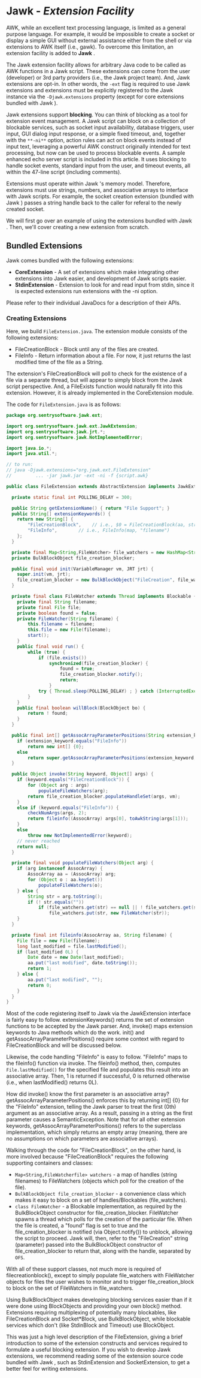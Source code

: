 # Jawk - _Extension Facility_

AWK, while an excellent text processing language, is limited as a general purpose language. For example, it would be impossible to create a socket or display a simple GUI without external assistance either from the shell or via extensions to AWK itself (i.e., gawk). To overcome this limitation, an extension facility is added to **Jawk** .

The Jawk extension facility allows for arbitrary Java code to be called as AWK functions in a Jawk script. These extensions can come from the user (developer) or 3rd party providers (i.e., the Jawk project team). And, Jawk extensions are opt-in. In other words, the `-ext` flag is required to use Jawk extensions and extensions must be explicitly registered to the Jawk instance via the `-Djawk.extensions` property (except for core extensions bundled with Jawk ).

Jawk extensions support **blocking**. You can think of blocking as a tool for extension event management. A Jawk script can block on a collection of blockable services, such as socket input availability, database triggers, user input, GUI dialog input response, or a simple fixed timeout, and, together with the `**-ni**` option, action rules can act on block events instead of input text, leveraging a powerful AWK construct originally intended for text processing, but now can be used to process blockable events. A sample enhanced echo server script is included in this article. It uses blocking to handle socket events, standard input from the user, and timeout events, all within the 47-line script (including comments).

Extensions must operate within Jawk 's memory model. Therefore, extensions must use strings, numbers, and associative arrays to interface with Jawk scripts. For example, the socket creation extension (bundled with Jawk ) passes a string handle back to the caller for referal to the newly created socket.

We will first go over an example of using the extensions bundled with Jawk . Then, we'll cover creating a new extension from scratch.

## Bundled Extensions

Jawk comes bundled with the following extensions:

* **CoreExtension** - A set of extensions which make integrating other extensions into Jawk easier, and development of Jawk scripts easier.
* **StdinExtension** - Extension to look for and read input from stdin, since it is expected extensions run extensions with the -ni option.

Please refer to their individual JavaDocs for a description of their APIs.

### Creating Extensions

Here, we build `FileExtension.java`. The extension module consists of the following extensions:

* FileCreationBlock - Block until any of the files are created.
* FileInfo - Return information about a file. For now, it just returns the last modified time of the file as a String.

The extension's FileCreationBlock will poll to check for the existence of a file via a separate thread, but will appear to simply block from the Jawk script perspective. And, a FileExists function would naturally fit into this extension. However, it is already implemented in the CoreExtension module.

The code for `FileExtension.java` is as follows:

```java
package org.sentrysoftware.jawk.ext;

import org.sentrysoftware.jawk.ext.JawkExtension;
import org.sentrysoftware.jawk.jrt.*;
import org.sentrysoftware.jawk.NotImplementedError;

import java.io.*;
import java.util.*;

// to run:
// java -Djawk.extensions="org.jawk.ext.FileExtension"
//         ... -jar jawk.jar -ext -ni -f {script.awk}

public class FileExtension extends AbstractExtension implements JawkExtension {

  private static final int POLLING_DELAY = 300;

  public String getExtensionName() { return "File Support"; }
  public String[] extensionKeywords() {
    return new String[] {
        "FileCreationBlock",    // i.e., $0 = FileCreationBlock(aa, str, etc)
        "FileInfo",        // i.e., FileInfo(map, "filename")
    };
  }

  private final Map<String,FileWatcher> file_watchers = new HashMap<String,FileWatcher>();
  private BulkBlockObject file_creation_blocker;

  public final void init(VariableManager vm, JRT jrt) {
    super.init(vm, jrt);
    file_creation_blocker = new BulkBlockObject("FileCreation", file_watchers, vm);
  }

  private final class FileWatcher extends Thread implements Blockable {
    private final String filename;
    private final File file;
    private boolean found = false;
    private FileWatcher(String filename) {
        this.filename = filename;
        this.file = new File(filename);
        start();
    }
    public final void run() {
        while (true) {
            if (file.exists())
                synchronized(file_creation_blocker) {
                    found = true;
                    file_creation_blocker.notify();
                    return;
                }
            try { Thread.sleep(POLLING_DELAY) ; } catch (InterruptedException ie) {}
        }
    }
    public final boolean willBlock(BlockObject bo) {
        return ! found;
    }
  }

  public final int[] getAssocArrayParameterPositions(String extension_keyword, int arg_count) {
    if (extension_keyword.equals("FileInfo"))
        return new int[] {0};
    else
        return super.getAssocArrayParameterPositions(extension_keyword, arg_count);
  }

  public Object invoke(String keyword, Object[] args) {
    if (keyword.equals("FileCreationBlock")) {
        for (Object arg : args)
            populateFileWatchers(arg);
        return file_creation_blocker.populateHandleSet(args, vm);
    }
    else if (keyword.equals("FileInfo")) {
        checkNumArgs(args, 2);
        return fileinfo((AssocArray) args[0], toAwkString(args[1]));
    }
    else
        throw new NotImplementedError(keyword);
    // never reached
    return null;
  }

  private final void populateFileWatchers(Object arg) {
    if (arg instanceof AssocArray) {
        AssocArray aa = (AssocArray) arg;
        for (Object o : aa.keySet())
            populateFileWatchers(o);
    } else {
        String str = arg.toString();
        if (! str.equals(""))
            if (file_watchers.get(str) == null || ! file_watchers.get(str).isAlive())
                file_watchers.put(str, new FileWatcher(str));
    }
  }

  private final int fileinfo(AssocArray aa, String filename) {
    File file = new File(filename);
    long last_modified = file.lastModified();
    if (last_modified 0L) {
        Date date = new Date(last_modified);
        aa.put("last modified", date.toString());
        return 1;
    } else {
        aa.put("last modified", "");
        return 0;
    }
  }
}
```

Most of the code registering itself to Jawk via the JawkExtension interface is fairly easy to follow. extensionKeywords() returns the set of extension functions to be accepted by the Jawk parser. And, invoke() maps extension keywords to Java methods which do the work. init() and getAssocArrayParameterPositions() require some context with regard to FileCreationBlock and will be discussed below.

Likewise, the code handling "FileInfo" is easy to follow. "FileInfo" maps to the fileinfo() function via invoke. The fileinfo() method, then, computes `File.lastModified()` for the specified file and populates this result into an associative array. Then, 1 is returned if successful, 0 is returned otherwise (i.e., when lastModified() returns 0L).

How did invoke() know the first parameter is an associative array? getAssocArrayParameterPositions() enforces this by returning int[] {0} for the "FileInfo" extension, telling the Jawk parser to treat the first (0th) argument as an associative array. As a result, passing in a string as the first parameter causes a SemanticException. Note that for all other extension keywords, getAssocArrayParameterPositions() refers to the superclass implementation, which simply returns an empty array (meaning, there are no assumptions on which parameters are associative arrays).

Walking through the code for "FileCreationBlock", on the other hand, is more involved because "FileCreationBlock" requires the following supporting containers and classes:

* `Map<String,FileWatcherfile> watchers` - a map of handles (string filenames) to FileWatchers (objects which poll for the creation of the file).
* `BulkBlockObject file_creation_blocker` - a convenience class which makes it easy to block on a set of handles/Blockables (file_watchers).
* `class FileWatcher` - a Blockable implementation, as required by the BulkBlockObject constructor for file_creation_blocker. FileWatcher spawns a thread which polls for the creation of the particular file. When the file is created, a "found" flag is set to true and the file_creation_blocker is notified (via Object.notify()) to unblock, allowing the script to proceed. Jawk will, then, refer to the "FileCreation" string (parameter) passed into the BulkBlockObject constructor of file_creation_blocker to return that, along with the handle, separated by `OFS`.

With all of these support classes, not much more is required of filecreationblock(), except to simply populate file_watchers with FileWatcher objects for files the user wishes to monitor and to trigger file_creation_block to block on the set of FileWatchers in file_watchers.

Using BulkBlockObject makes developing blocking services easier than if it were done using BlockObjects and providing your own block() method. Extensions requiring multiplexing of potentially many blockables, like FileCreationBlock and Socket*Block, use BulkBlockObject, while blockable services which don't (like StdinBlock and Timeout) use BlockObject.

This was just a high level description of the FileExtension, giving a brief introduction to some of the extension constructs and services required to formulate a useful blocking extension. If you wish to develop Jawk extensions, we recommend reading some of the extension source code bundled with Jawk , such as StdinExtension and SocketExtension, to get a better feel for writing extensions.
